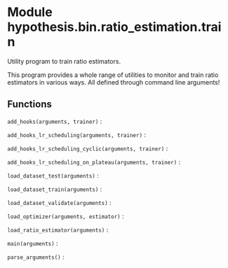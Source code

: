 Module hypothesis.bin.ratio_estimation.train
============================================
Utility program to train ratio estimators.

This program provides a whole range of utilities to
monitor and train ratio estimators in various ways.
All defined through command line arguments!

Functions
---------

    
`add_hooks(arguments, trainer)`
:   

    
`add_hooks_lr_scheduling(arguments, trainer)`
:   

    
`add_hooks_lr_scheduling_cyclic(arguments, trainer)`
:   

    
`add_hooks_lr_scheduling_on_plateau(arguments, trainer)`
:   

    
`load_dataset_test(arguments)`
:   

    
`load_dataset_train(arguments)`
:   

    
`load_dataset_validate(arguments)`
:   

    
`load_optimizer(arguments, estimator)`
:   

    
`load_ratio_estimator(arguments)`
:   

    
`main(arguments)`
:   

    
`parse_arguments()`
: